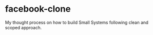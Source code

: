 # facebook-clone
My thought process on how to build Small Systems following clean and scoped approach. 
